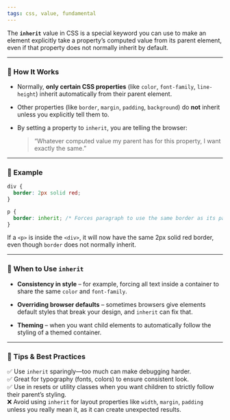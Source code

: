 ```yaml
---
tags: css, value, fundamental
---
```


The **`inherit`** value in CSS is a special keyword you can use to make an element explicitly take a property’s computed value from its parent element, even if that property does not normally inherit by default.

---

### 🔹 How It Works

- Normally, **only certain CSS properties** (like `color`, `font-family`, `line-height`) inherit automatically from their parent element.
    
- Other properties (like `border`, `margin`, `padding`, `background`) do **not** inherit unless you explicitly tell them to.
    
- By setting a property to `inherit`, you are telling the browser:
    
    > “Whatever computed value my parent has for this property, I want exactly the same.”
    

---

### 🔹 Example

```css
div {
  border: 2px solid red;
}

p {
  border: inherit; /* Forces paragraph to use the same border as its parent div */
}
```

If a `<p>` is inside the `<div>`, it will now have the same 2px solid red border, even though `border` does not normally inherit.

---

### 🔹 When to Use `inherit`

- **Consistency in style** – for example, forcing all text inside a container to share the same `color` and `font-family`.
    
- **Overriding browser defaults** – sometimes browsers give elements default styles that break your design, and `inherit` can fix that.
    
- **Theming** – when you want child elements to automatically follow the styling of a themed container.
    

---

### 🔹 Tips & Best Practices

✅ Use `inherit` sparingly—too much can make debugging harder.  
✅ Great for typography (fonts, colors) to ensure consistent look.  
✅ Use in resets or utility classes when you want children to strictly follow their parent’s styling.  
❌ Avoid using `inherit` for layout properties like `width`, `margin`, `padding` unless you really mean it, as it can create unexpected results.